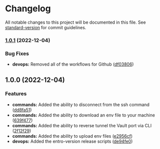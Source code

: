 # Changelog

All notable changes to this project will be documented in this file. See [standard-version](https://github.com/conventional-changelog/standard-version) for commit guidelines.

### [1.0.1](https://github.com/entrostat/entro-vault/compare/v1.0.0...v1.0.1) (2022-12-04)


### Bug Fixes

* **devops:** Removed all of the workflows for Github ([df03806](https://github.com/entrostat/entro-vault/commit/df03806fc88cecab558c94a76aba39bf0d7c669b))

## 1.0.0 (2022-12-04)


### Features

* **commands:** Added the ability to disconnect from the ssh command ([dd8fa51](https://github.com/entrostat/entro-vault/commit/dd8fa51b95576a0cfc7173c19a7c3af6e7bf79b3))
* **commands:** Added the ability to download an env file to your machine ([639f477](https://github.com/entrostat/entro-vault/commit/639f477cdd3d071e2d11be124187154e227bc838))
* **commands:** Added the ability to reverse tunnel the Vault port via CLI ([2f12f29](https://github.com/entrostat/entro-vault/commit/2f12f29f6b99385da1d807984c878bc2f0809832))
* **commands:** Added the ability to upload env files ([e2956cf](https://github.com/entrostat/entro-vault/commit/e2956cf4dfba3d38ae4318f0f15103fdaca24106))
* **devops:** Added the entro-version release scripts ([de94fe0](https://github.com/entrostat/entro-vault/commit/de94fe0860a2746b79a49ff5d521204c9cd6f9aa))

